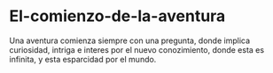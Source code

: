 # El-comienzo-de-la-aventura
Una aventura comienza siempre con una pregunta, donde implica curiosidad, intriga e interes por el nuevo conozimiento, donde esta es infinita, y esta esparcidad por el mundo. 
